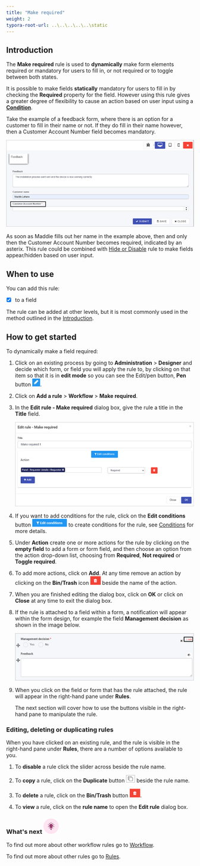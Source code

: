 ```yaml
---
title: "Make required"
weight: 2
typora-root-url: ..\..\..\..\..\static
---
```


## Introduction ##

The **Make required** rule is used to **dynamically** make form elements required or mandatory for users to fill in, or not required or to toggle between both states.

It is possible to make fields **statically** mandatory for users to fill in by checking the **Required** property for the field. However using this rule gives a greater degree of flexibility to cause an action based on user input using a [**Condition**](/docs/platform/rules/general/add-conditions/).

Take the example of a feedback form, where there is an option for a customer to fill in their name or not. If they do fill in their name however, then a Customer Account Number field becomes mandatory. 

![Make required rule example](/images/make-required-example.jpg)

As soon as Maddie fills out her name in the example above, then and only then the Customer Account Number becomes required, indicated by an asterix. This rule could be combined with [Hide or Disable](/docs/platform/rules/workflow/hide-or-disable/) rule to make fields appear/hidden based on user input.



## When to use

You can add this rule:

- [x] to a field

The rule can be added at other levels, but it is most commonly used in the method outlined in the [Introduction](#introduction).



## How to get started

To dynamically make a field required:

1. Click on an existing process by going to **Administration** > **Designer** and decide which form, or field you will apply the rule to, by clicking on that item so that it is in **edit mode** so you can see the Edit/pen button,  **Pen** button ![Pen button](/images/penicon.png).

2. Click on **Add a rule** > **Workflow** > **Make required**. 

3. In the **Edit rule - Make required** dialog box, give the rule a title in the **Title** field.

   ![Make required rule example](/images/make-required-rule.jpg)

4. If you want to add conditions for the rule, click on the **Edit conditions** button ![Edit conditions button](/images/editconditions.png) to create conditions for the rule, see [Conditions](/docs/platform/rules/general/add-conditions/) for more details.

5. Under **Action** create one or more actions for the rule by clicking on the **empty field** to add a form or form field, and then choose an option from the action drop-down list, choosing from **Required**, **Not required** or **Toggle required**. 

6. To add more actions, click on **Add**. At any time remove an action by clicking on the **Bin/Trash** icon ![Bin/Trash button](/images/bin.png) beside the name of the action.

7. When you are finished editing the dialog box, click on **OK** or click on **Close** at any time to exit the dialog box.

8. If the rule is attached to a field within a form, a notification will appear within the form design, for example the field **Management decision** as shown in the image below.

   ![Rule on a form field](/images/rule-in-form-example.jpg)

9. When you click on the field or form that has the rule attached, the rule will appear in the right-hand pane under **Rules**. 

   The next section will cover how to use the buttons visible in the right-hand pane to manipulate the rule.



### Editing, deleting or duplicating rules

When you have clicked on an existing rule, and the rule is visible in the right-hand pane under **Rules**, there are a number of options available to you.

1. To **disable** a rule click the slider across beside the rule name. 

2. To **copy** a rule, click on the **Duplicate** button ![Duplicate button](/images/duplicate-button.jpg) beside the rule name. 

3. To **delete** a rule, click on the **Bin/Trash** button ![Bin/Trash button](/images/bin.png).

4. To **view** a rule, click on the **rule name** to open the **Edit rule** dialog box.



### What's next  ![Idea icon](/images/18.png) ###

To find out more about other workflow rules go to [Workflow](/docs/platform/rules/workflow/).

To find out more about other rules go to [Rules](/docs/platform/rules/).

